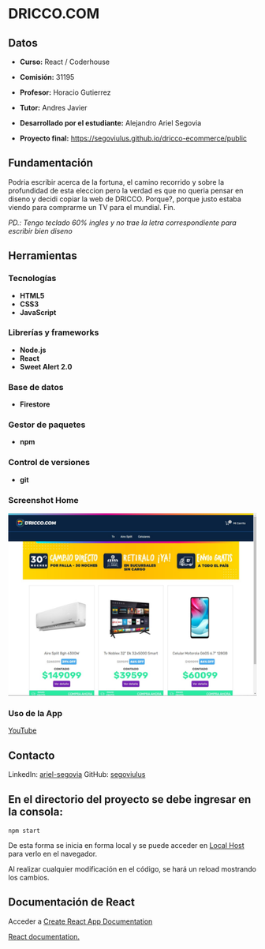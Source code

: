 # DRICCO.COM
## Datos

* **Curso:** React / Coderhouse

* **Comisión:** 31195

* **Profesor:** Horacio Gutierrez

* **Tutor:** Andres Javier

* **Desarrollado por el estudiante:** Alejandro Ariel Segovia

* **Proyecto final:** https://segoviulus.github.io/dricco-ecommerce/public

## Fundamentación
Podria escribir acerca de la fortuna, el camino recorrido y sobre la profundidad de esta eleccion pero la verdad es que no queria pensar en diseno y decidi copiar la web de DRICCO. Porque?, porque justo estaba viendo para comprarme un TV para el mundial. Fin.

*PD.: Tengo teclado 60% ingles y no trae la letra correspondiente para escribir bien diseno*

## Herramientas
### Tecnologías
* **HTML5**
* **CSS3**
* **JavaScript**

### Librerías y frameworks
* **Node.js**
* **React**
* **Sweet Alert 2.0**


### Base de datos
* **Firestore**

### Gestor de paquetes
* **npm**

### Control de versiones
* **git**

### Screenshot Home
![Home](/public/images/home.jpeg)

### Uso de la App
[YouTube](/public/images/home.jpeg)

## Contacto
LinkedIn: [ariel-segovia](https://www.linkedin.com/in/ariel-segovia/)
GitHub: [segoviulus](https://github.com/segoviulus)

## En el directorio del proyecto se debe ingresar en la consola:
```
npm start
```

De esta forma se inicia en forma local y se puede acceder en [Local Host](http://localhost:3000) para verlo en el navegador.

Al realizar cualquier modificación en el código, se hará un reload mostrando los cambios.

## Documentación de React
Acceder a [Create React App Documentation](https://create-react-app.dev/docs/getting-started/)

[React documentation.](https://reactjs.org/)
